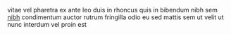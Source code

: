 vitae vel pharetra ex ante leo duis in rhoncus quis in bibendum nibh sem
[nibh](generated_webpages/mi.md) condimentum auctor rutrum fringilla odio eu
sed mattis sem ut velit ut nunc interdum vel proin est